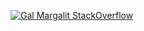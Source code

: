 [![Gal Margalit StackOverflow](https://github-readme-stackoverflow.vercel.app/?userID=1582030&theme=dark)](https://stackoverflow.com/users/1582030/gal-margalit)

